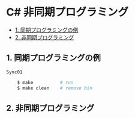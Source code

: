 <!--
 FileName:      readme
 Author:        8ucchiman
 CreatedDate:   2023-09-19 13:54:39
 LastModified:  2023-01-25 10:56:12 +0900
 Reference:     kindle
 Description:   ---
-->


# C\# 非同期プログラミング

- [1. 同期プログラミングの例](1-同期プログラミングの例)
- [2. 非同期プログラミング](2-非同期プログラミング)



## 1. 同期プログラミングの例
`Sync01`

```bash
    $ make          # run
    $ make clean    # remove bin
```


## 2. 非同期プログラミング
